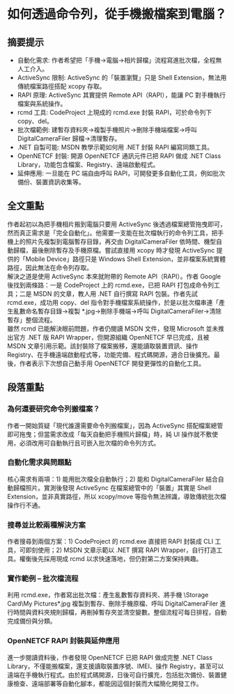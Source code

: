 # 如何透過命令列，從手機搬檔案到電腦？

## 摘要提示
- 自動化需求: 作者希望把「手機→電腦→相片歸檔」流程寫進批次檔，全程無人工介入。  
- ActiveSync 限制: ActiveSync 的「裝置瀏覽」只是 Shell Extension，無法用傳統檔案路徑搭配 xcopy 存取。  
- RAPI 原理: ActiveSync 其實提供 Remote API（RAPI），能讓 PC 對手機執行檔案與系統操作。  
- rcmd 工具: CodeProject 上現成的 rcmd.exe 封裝 RAPI，可於命令列下 copy、del。  
- 批次檔範例: 建暫存資料夾→複製手機照片→刪除手機端檔案→呼叫 DigitalCameraFiler 歸檔→清理暫存。  
- .NET 自製可能: MSDN 教學示範如何用 .NET 封裝 RAPI 編寫同類工具。  
- OpenNETCF 封裝: 開源 OpenNETCF 通訊元件已把 RAPI 做成 .NET Class Library，功能包含檔案、Registry、遠端啟動程式。  
- 延伸應用: 一旦能在 PC 端自由呼叫 RAPI，可開發更多自動化工具，例如批次備份、裝置資訊收集等。

## 全文重點
作者起初以為把手機相片搬到電腦只要用 ActiveSync 後透過檔案總管拖曳即可，然而真正需求是「完全自動化」。他需要一支能在批次檔執行的命令列工具，把手機上的照片先複製到電腦暫存目錄，再交由 DigitalCameraFiler 依時間、機型自動歸檔，最後刪除暫存及手機原檔。嘗試直接用 xcopy 時才發現 ActiveSync 提供的「Mobile Device」路徑只是 Windows Shell Extension，並非檔案系統實體路徑，因此無法在命令列存取。  
解決之道是使用 ActiveSync 本來就附帶的 Remote API（RAPI）。作者 Google 後找到兩條路：一是 CodeProject 上的 rcmd.exe，已把 RAPI 打包成命令列工具；二是 MSDN 的文章，教人用 .NET 自行撰寫 RAPI 包裝。作者先試 rcmd.exe，成功用 copy、del 指令對手機檔案系統操作，於是以批次檔串連「產生亂數命名暫存目錄→複製 *.jpg→刪除手機端→呼叫 DigitalCameraFiler→清除暫存」整個流程。  
雖然 rcmd 已能解決眼前問題，作者仍閱讀 MSDN 文件，發現 Microsoft 並未推出官方 .NET 版 RAPI Wrapper，但開源組織 OpenNETCF 早已完成，且被 MSDN 文章引用示範。該封裝除了檔案搬移，還能讀取裝置資訊、操作 Registry、在手機遠端啟動程式等，功能完備、程式碼開源，適合日後擴充。最後，作者表示下次想自己動手用 OpenNETCF 開發更彈性的自動化工具。

## 段落重點
### 為何還要研究命令列搬檔案？
作者一開始質疑「現代誰還需要命令列搬檔案」，因為 ActiveSync 搭配檔案總管即可拖曳；但當需求改成「每天自動把手機照片歸檔」時，純 UI 操作就不敷使用，必須改用可自動執行且可嵌入批次檔的命令列方式。

### 自動化需求與問題點
核心需求有兩項：1) 能用批次檔全自動執行；2) 能和 DigitalCameraFiler 結合自動歸檔照片。實測後發現 ActiveSync 在檔案總管中的「裝置」其實是 Shell Extension，並非真實路徑，所以 xcopy/move 等指令無法辨識，導致傳統批次檔操作行不通。

### 搜尋並比較兩種解決方案
作者搜尋到兩個方案：1) CodeProject 的 rcmd.exe 直接把 RAPI 封裝成 CLI 工具，可即刻使用；2) MSDN 文章示範以 .NET 撰寫 RAPI Wrapper，自行打造工具。權衡後先採用現成 rcmd 以求快速落地，但仍對第二方案保持興趣。

### 實作範例 – 批次檔流程
利用 rcmd.exe，作者寫出批次檔：產生亂數暫存資料夾、將手機 \Storage Card\My Pictures\*.jpg 複製到暫存、刪除手機原檔、呼叫 DigitalCameraFiler 進行時間與資料夾規則歸檔，再刪掉暫存夾並清空變數。整個流程可每日排程，自動完成備份與分類。

### OpenNETCF RAPI 封裝與延伸應用
進一步閱讀資料後，作者發現 OpenNETCF 已把 RAPI 做成完整 .NET Class Library，不僅能搬檔案，還支援讀取裝置序號、IMEI、操作 Registry，甚至可以遠端在手機執行程式。由於程式碼開源，日後可自行擴充，包括批次備份、裝置健康檢查、遠端部署等自動化腳本，都能因這個封裝而大幅簡化開發工作。